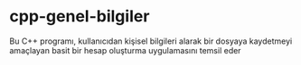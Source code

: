 # cpp-genel-bilgiler
Bu C++ programı, kullanıcıdan kişisel bilgileri alarak bir dosyaya kaydetmeyi amaçlayan basit bir hesap oluşturma uygulamasını temsil eder
